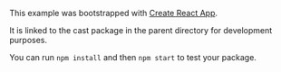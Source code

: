 This example was bootstrapped with [Create React App](https://github.com/facebook/create-react-app).

It is linked to the cast package in the parent directory for development purposes.

You can run `npm install` and then `npm start` to test your package.
